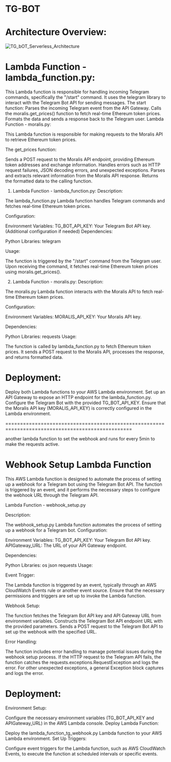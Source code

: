 # TG-BOT

# Architecture Overview:

![TG_bOT_Serverless_Architecture](https://github.com/devopsninja464/TG-BOT/assets/77762256/0932685a-5eed-483a-8c95-f7ccb50e0ba1)


# Lambda Function - lambda_function.py:

This Lambda function is responsible for handling incoming Telegram commands, specifically the "/start" command.
It uses the telegram library to interact with the Telegram Bot API for sending messages.
The start function:
Parses the incoming Telegram event from the API Gateway.
Calls the moralis.get_prices() function to fetch real-time Ethereum token prices.
Formats the data and sends a response back to the Telegram user.
Lambda Function - moralis.py:

This Lambda function is responsible for making requests to the Moralis API to retrieve Ethereum token prices.

The get_prices function:

Sends a POST request to the Moralis API endpoint, providing Ethereum token addresses and exchange information.
Handles errors such as HTTP request failures, JSON decoding errors, and unexpected exceptions.
Parses and extracts relevant information from the Moralis API response.
Returns the formatted data to the calling function.



1. Lambda Function - lambda_function.py:
Description:

The lambda_function.py Lambda function handles Telegram commands and fetches real-time Ethereum token prices.

Configuration:

Environment Variables:
TG_BOT_API_KEY: Your Telegram Bot API key.
(Additional configuration if needed)
Dependencies:

Python Libraries:
telegram

Usage:

The function is triggered by the "/start" command from the Telegram user.
Upon receiving the command, it fetches real-time Ethereum token prices using moralis.get_prices().

2. Lambda Function - moralis.py:
Description:

The moralis.py Lambda function interacts with the Moralis API to fetch real-time Ethereum token prices.

Configuration:

Environment Variables:
MORALIS_API_KEY: Your Moralis API key.

Dependencies:

Python Libraries:
requests
Usage:

The function is called by lambda_function.py to fetch Ethereum token prices.
It sends a POST request to the Moralis API, processes the response, and returns formatted data.

# Deployment:

Deploy both Lambda functions to your AWS Lambda environment.
Set up an API Gateway to expose an HTTP endpoint for the lambda_function.py.
Configure the Telegram Bot with the provided TG_BOT_API_KEY.
Ensure that the Moralis API key (MORALIS_API_KEY) is correctly configured in the Lambda environment.

=================================================================================================

another lambda function to set the webhook and runs for every 5min to make the requests active. 

# Webhook Setup Lambda Function

This AWS Lambda function is designed to automate the process of setting up a webhook for a Telegram bot using the Telegram Bot API. The function is triggered by an event, and it performs the necessary steps to configure the webhook URL through the Telegram API.

Lambda Function - webhook_setup.py

Description:

The webhook_setup.py Lambda function automates the process of setting up a webhook for a Telegram bot.
Configuration:

Environment Variables:
TG_BOT_API_KEY: Your Telegram Bot API key.
APIGateway_URL: The URL of your API Gateway endpoint.

Dependencies:

Python Libraries:
os
json
requests
Usage:

Event Trigger:

The Lambda function is triggered by an event, typically through an AWS CloudWatch Events rule or another event source.
Ensure that the necessary permissions and triggers are set up to invoke the Lambda function.

Webhook Setup:

The function fetches the Telegram Bot API key and API Gateway URL from environment variables.
Constructs the Telegram Bot API endpoint URL with the provided parameters.
Sends a POST request to the Telegram Bot API to set up the webhook with the specified URL.

Error Handling:

The function includes error handling to manage potential issues during the webhook setup process.
If the HTTP request to the Telegram API fails, the function catches the requests.exceptions.RequestException and logs the error.
For other unexpected exceptions, a general Exception block captures and logs the error.

# Deployment:

Environment Setup:

Configure the necessary environment variables (TG_BOT_API_KEY and APIGateway_URL) in the AWS Lambda console.
Deploy Lambda Function:

Deploy the lambda_function_tg_webhook.py Lambda function to your AWS Lambda environment.
Set Up Triggers:

Configure event triggers for the Lambda function, such as AWS CloudWatch Events, to execute the function at scheduled intervals or specific events.

